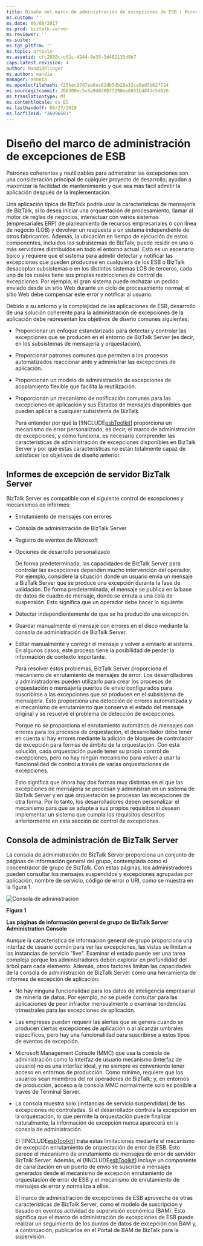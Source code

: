 ```yaml
---
title: Diseño del marco de administración de excepciones de ESB | Microsoft Docs
ms.custom: ''
ms.date: 06/08/2017
ms.prod: biztalk-server
ms.reviewer: ''
ms.suite: ''
ms.tgt_pltfrm: ''
ms.topic: article
ms.assetid: cfc2688c-c01c-4244-9e35-3d482135d8b7
caps.latest.revision: 4
author: MandiOhlinger
ms.author: mandia
manager: anneta
ms.openlocfilehash: f25bec37d7ee6ec02db5db28e32ce8ed5b62f724
ms.sourcegitcommit: 266308ec5c6a9d8d80ff298ee6051b4843c5d626
ms.translationtype: MT
ms.contentlocale: es-ES
ms.lasthandoff: 06/27/2018
ms.locfileid: "36996581"
---
```

# <a name="design-of-the-esb-exception-management-framework"></a>Diseño del marco de administración de excepciones de ESB
Patrones coherentes y reutilizables para administrar las excepciones son una consideración principal de cualquier proyecto de desarrollo; ayudan a maximizar la facilidad de mantenimiento y que sea más fácil admitir la aplicación después de la implementación.  
  
 Una aplicación típica de BizTalk podría usar la características de mensajería de BizTalk, si lo desea iniciar una orquestación de procesamiento, llamar al motor de reglas de negocios, interactuar con varios sistemas (empresariales ERP) de planeamiento de recursos empresariales o con línea de negocio (LOB) y devolver un respuesta a un sistema independiente de otros fabricantes. Además, la ubicación en tiempo de ejecución de estos componentes, incluidos los subsistemas de BizTalk, puede residir en uno o más servidores distribuidos en todo el entorno actual. Esto es un escenario típico y requiere que el sistema para admitir detectar y notificar las excepciones que pueden producirse en cualquiera de los ESB o BizTalk desacoplan subsistemas o en los distintos sistemas LOB de terceros, cada uno de los cuales tiene sus propias restricciones de control de excepciones. Por ejemplo, el gran sistema puede rechazar un pedido enviado desde un sitio Web durante un ciclo de procesamiento normal; el sitio Web debe compensar este error y notificar al usuario.  
  
 Debido a su entorno y la complejidad de las aplicaciones de ESB, desarrollo de una solución coherente para la administración de excepciones de la aplicación debe representan los objetivos de diseño comunes siguientes:  
  
- Proporcionar un enfoque estandarizado para detectar y controlar las excepciones que se producen en el entorno de BizTalk Server (es decir, en los subsistemas de mensajería y orquestación).  
  
- Proporcionar patrones comunes que permiten a los procesos automatizados reaccionar ante y administrar las excepciones de aplicación.  
  
- Proporcionan un modelo de administración de excepciones de acoplamiento flexible que facilita la reutilización.  
  
- Proporcionan un mecanismo de notificación comunes para las excepciones de aplicación y sus Estados de mensajes disponibles que pueden aplicar a cualquier subsistema de BizTalk.  
  
  Para entender por qué la [!INCLUDE[esbToolkit](../includes/esbtoolkit-md.md)] proporciona un mecanismo de error personalizado, es decir, el marco de administración de excepciones, y cómo funciona, es necesario comprender las características de administración de excepciones disponibles en BizTalk Server y por qué estas características no están totalmente capaz de satisfacer los objetivos de diseño anterior.  
  
## <a name="biztalk-server-exception-reporting"></a>Informes de excepción de servidor BizTalk Server  
 BizTalk Server es compatible con el siguiente control de excepciones y mecanismos de informes:  
  
- Enrutamiento de mensajes con errores  
  
- Consola de administración de BizTalk Server  
  
- Registro de eventos de Microsoft  
  
- Opciones de desarrollo personalizado  
  
  De forma predeterminada, las capacidades de BizTalk Server para controlar las excepciones dependen mucho intervención del operador. Por ejemplo, considere la situación donde un usuario envía un mensaje a BizTalk Server que se produce una excepción durante la fase de validación. De forma predeterminada, el mensaje se publica en la base de datos de cuadro de mensaje, donde se enruta a una cola de suspensión. Esto significa que un operador debe hacer lo siguiente:  
  
- Detectar independientemente de que se ha producido una excepción.  
  
- Guardar manualmente el mensaje con errores en el disco mediante la consola de administración de BizTalk Server.  
  
- Editar manualmente y corregir el mensaje y volver a enviarlo al sistema. En algunos casos, este proceso tiene la posibilidad de perder la información de contexto importante.  
  
  Para resolver estos problemas, BizTalk Server proporciona el mecanismo de enrutamiento de mensajes de error. Los desarrolladores y administradores pueden utilizarlo para crear los procesos de orquestación o mensajería puertos de envío configurados para suscribirse a las excepciones que se producen en el subsistema de mensajería. Esto proporciona una detección de errores automatizada y el mecanismo de enrutamiento que conserva el estado del mensaje original y se resuelve el problema de detección de excepciones.  
  
  Porque no se proporciona el enrutamiento automático de mensajes con errores para los procesos de orquestación, el desarrollador debe tener en cuenta si hay errores mediante la adición de bloques de controlador de excepción para formas de ámbito de la orquestación. Con esta solución, cada orquestación puede tener su propio control de excepciones, pero no hay ningún mecanismo para volver a usar la funcionalidad de control a través de varias orquestaciones de excepciones.  
  
  Esto significa que ahora hay dos formas muy distintas en el que las excepciones de mensajería se procesan y administran en un sistema de BizTalk Server y en qué orquestación se procesan las excepciones de otra forma. Por lo tanto, los desarrolladores deben personalizar el mecanismo para que se adapte a sus propios requisitos si desean implementar un sistema que cumpla los requisitos descritos anteriormente en esta sección de control de excepciones.  
  
## <a name="biztalk-server-administration-console"></a>Consola de administración de BizTalk Server  
 La consola de administración de BizTalk Server proporciona un conjunto de páginas de información general del grupo, contemplada como el concentrador de grupo de BizTalk. Con estas páginas, los administradores pueden consultar los mensajes suspendidos y excepciones agrupadas por aplicación, nombre de servicio, código de error o URI, como se muestra en la figura 1.  
  
 ![Consola de administración](../esb-toolkit/media/ch4-adminconsole.gif "Ch4-AdminConsole")  
  
 **Figura 1**  
  
 **Las páginas de información general de grupo de BizTalk Server Administration Console**  
  
 Aunque la característica de información general de grupo proporciona una interfaz de usuario común para ver las excepciones, las vistas se limitan a las instancias de servicio "live". Examinar el estado puede ser una tarea compleja porque los administradores deben explorar en profundidad del árbol para cada elemento. Además, otros factores limitan las capacidades de la consola de administración de BizTalk Server como una herramienta de informes de excepción de aplicación:  
  
- No hay ninguna funcionalidad para los datos de inteligencia empresarial de minería de datos. Por ejemplo, no se puede consultar para las aplicaciones de peor infractor mensualmente o examinar tendencias trimestrales para las excepciones de aplicación.  
  
- Las empresas pueden requerir las alertas que se genera cuando se producen ciertas excepciones de aplicación o al alcanzar umbrales específicos, pero hay una funcionalidad para suscribirse a estos tipos de eventos de excepción.  
  
- Microsoft Management Console (MMC) que usa la consola de administración como la interfaz de usuario mecanismo (interfaz de usuario) no es una interfaz ideal, y no siempre es conveniente tener acceso en entornos de producción. Como mínimo, requiere que los usuarios sean miembros del rol operadores de BizTalk; y, en entornos de producción, acceso a la consola MMC normalmente solo es posible a través de Terminal Server.  
  
- La consola muestra solo (instancias de servicio suspendidas) de las excepciones no controladas. Si el desarrollador controla la excepción en la orquestación, lo que permite la orquestación puede finalizar naturalmente, la información de excepción nunca aparecerá en la consola de administración.  
  
  El [!INCLUDE[esbToolkit](../includes/esbtoolkit-md.md)] trata estas limitaciones mediante el mecanismo de excepción enrutamiento de orquestación de error de ESB. Esto parece el mecanismo de enrutamiento de mensajes de error de servidor BizTalk Server. Además, el [!INCLUDE[esbToolkit](../includes/esbtoolkit-md.md)] incluye un componente de canalización en un puerto de envío se suscribe a mensajes generados desde el mecanismo de excepción enrutamiento de orquestación de error de ESB y el mecanismo de enrutamiento de mensajes de error y normaliza a ellos.  
  
  El marco de administración de excepciones de ESB aprovecha de otras características de BizTalk Server, como el modelo de suscripción y basado en eventos actividad de supervisión económica (BAM). Esto significa que el marco de administración de excepciones de ESB puede realizar un seguimiento de los puntos de datos de excepción con BAM y, a continuación, publicarlos en el Portal de BAM de BizTalk para la supervisión.